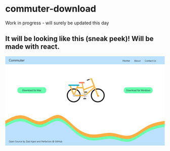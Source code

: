 # commuter-download

Work in progress - will surely be updated this day

## It will be looking like this (sneak peek)! Will be made with react.

![commuter-preview-beta](./comuter-download-preview-beta.PNG)
